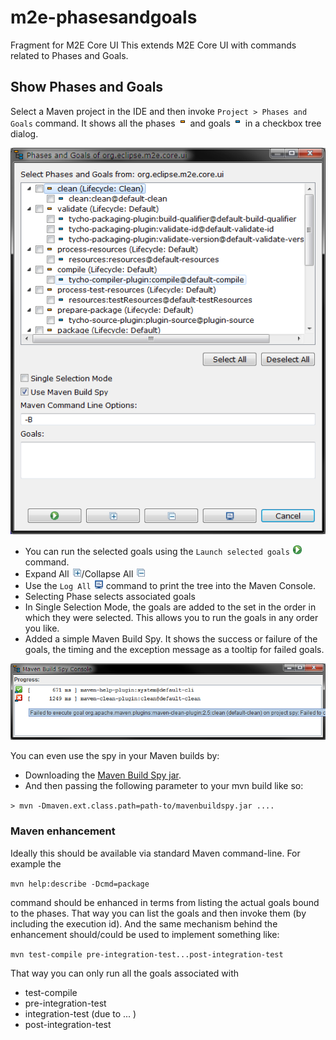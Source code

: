 # m2e-phasesandgoals
Fragment for M2E Core UI 
This extends M2E Core UI with commands related to Phases and Goals.

## Show Phases and Goals

Select a Maven project in the IDE and then invoke `Project > Phases and Goals` command. It shows all the phases ![](org.eclipse.m2e.core.ui.phasesandgoals/icons/phase.png) and goals ![](org.eclipse.m2e.core.ui.phasesandgoals/icons/goal.png) in a checkbox tree dialog.

![Screenshot](org.eclipse.m2e.core.ui.phasesandgoals/phasesandgoals.png)

- You can run the selected goals using the `Launch selected goals` ![](org.eclipse.m2e.core.ui.phasesandgoals/icons/launch.png) command.
- Expand All ![](org.eclipse.m2e.core.ui.phasesandgoals/icons/expand_all.png)/Collapse All ![](org.eclipse.m2e.core.ui.phasesandgoals/icons/collapse_all.png)
- Use the `Log All` ![](org.eclipse.m2e.core.ui.phasesandgoals/icons/log.png) command to print the tree into the Maven Console.
- Selecting Phase selects associated goals
- In Single Selection Mode, the goals are added to the set in the order in which they were selected. This allows you to run the goals in any order you like.
- Added a simple Maven Build Spy. It shows the success or failure of the goals, the timing and the exception message as a tooltip for failed goals.

![Screenshot](org.eclipse.m2e.core.ui.phasesandgoals/mavenbuildspy.png)

You can even use the spy in your Maven builds by:

- Downloading the [Maven Build Spy jar](https://github.com/sandipchitale/m2e-phasesandgoals/blob/master/org.eclipse.m2e.core.ui.phasesandgoals/mavenbuildspy/mavenbuildspy.jar).
- And then passing the following parameter to your mvn build like so:

`> mvn -Dmaven.ext.class.path=path-to/mavenbuildspy.jar ....`
 
### Maven enhancement

Ideally this should be available via standard Maven command-line. For example the

`mvn help:describe -Dcmd=package`

command should be enhanced in terms from listing the actual goals bound to the phases. That way you can list the goals and then invoke them (by including the execution id). And the same mechanism behind the enhancement should/could be used to implement something like:

`mvn test-compile pre-integration-test...post-integration-test`

That way you can only run all the goals associated with

- test-compile
- pre-integration-test
- integration-test (due to ... )
- post-integration-test
